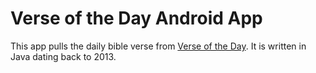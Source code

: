 # Verse of the Day Android App
This app pulls the daily bible verse from [Verse of the Day](verseoftheday.com). It is written in Java dating back to 2013.